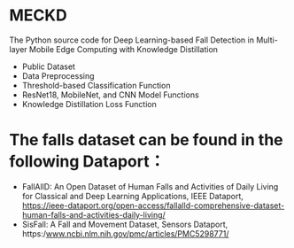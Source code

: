 # MECKD
The Python source code for Deep Learning-based Fall Detection in Multi-layer Mobile Edge Computing with Knowledge Distillation
  * Public Dataset
  * Data Preprocessing
  * Threshold-based Classification Function
  * ResNet18, MobileNet, and CNN Model Functions
  * Knowledge Distillation Loss Function

# The falls dataset can be found in the following Dataport：
 * FallAllD: An Open Dataset of Human Falls and Activities of Daily Living for Classical and Deep Learning Applications, IEEE Dataport, https://ieee-dataport.org/open-access/fallalld-comprehensive-dataset-human-falls-and-activities-daily-living/
 * SisFall: A Fall and Movement Dataset, Sensors Dataport, https:/www.ncbi.nlm.nih.gov/pmc/articles/PMC5298771/

